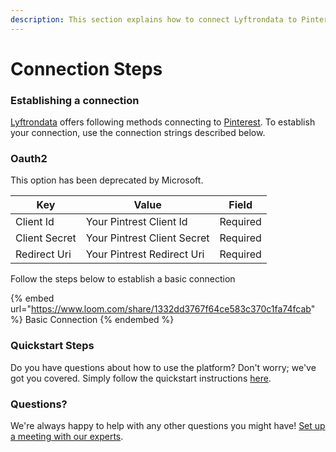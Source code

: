 ```yaml
---
description: This section explains how to connect Lyftrondata to Pinterest.
---
```


# Connection Steps

### Establishing a connection

[Lyftrondata](https://www.lyftrondata.com) offers following methods connecting to [Pinterest](https://www.lyftrondata.com/integration/marketing-analytics/pinterest/). To establish your connection, use the connection strings described below.

### Oauth2

This option has been deprecated by Microsoft.

| Key           | Value                       | Field    |
| ------------- | --------------------------- | -------- |
| Client Id     | Your Pintrest Client Id     | Required |
| Client Secret | Your Pintrest Client Secret | Required |
| Redirect Uri  | Your Pintrest Redirect Uri  | Required |

Follow the steps below to establish a basic connection

{% embed url="https://www.loom.com/share/1332dd3767f64ce583c370c1fa74fcab" %}
Basic Connection
{% endembed %}

### Quickstart Steps

Do you have questions about how to use the platform? Don't worry; we've got you covered. Simply follow the quickstart instructions [here](./).

### Questions? <a href="#questions" id="questions"></a>

We're always happy to help with any other questions you might have! [Set up a meeting with our experts](https://www.lyftrondata.com/book-a-meeting/).
